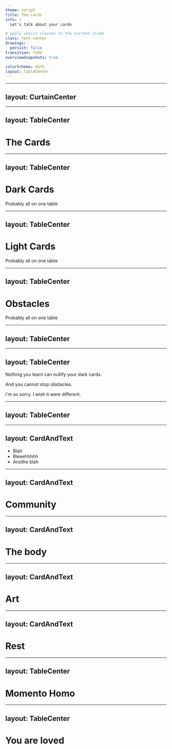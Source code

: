 ```yaml
---
theme: seriph
title: The cards
info: |
  Let's talk about your cards

# apply unocss classes to the current slide
class: text-center
drawings:
  persist: false
transition: fade
overviewSnapshots: true

colorSchema: dark
layout: TableCenter
---
```


<Cards />

<!-- I want to tell you a story -->

---
layout: CurtainCenter
---

<Card :animated="true" />

<!-- This is the story of you (flip card) and of me and of what it means to be alive and doing your best -->


---
layout: TableCenter
---

# The Cards

---
layout: TableCenter
---

# Dark Cards

Probably all on one table

---
layout: TableCenter
---

# Light Cards

Probably all on one table


---
layout: TableCenter
---

# Obstacles

Probably all on one table



---
layout: TableCenter
---

<TheComputer />

---
layout: TableCenter
---

<p>Nothing you learn can <span class="cancel-wish">nullify</span> your dark cards.</p>

<p>And you <span class="cancel-wish">cannot stop</span> obstacles.</p>

<v-click>
<p class="im-sorry">I'm so sorry. I wish it were different.</p>
</v-click>

---
layout: TableCenter
---

<FiveCards />

<!---
With that said, I want to tell you about some of the light cards that I've learned, that help me.
-->


---
layout: CardAndText
---

<template v-slot:card>
  <LightCard title="Nature" imageUrl="/nature.svg" />
</template>

- Blah
- Bleeehhhhh
- Anothe blah

---
layout: CardAndText
---

<template v-slot:card>
  <LightCard title="Community" imageUrl="/community.svg" />
</template>

# Community

---
layout: CardAndText
---

<template v-slot:card>
  <LightCard title="Vitality" imageUrl="/community.svg" />
</template>

# The body

---
layout: CardAndText
---

<template v-slot:card>
  <LightCard title="Art" imageUrl="/community.svg" />
</template>

# Art

---
layout: CardAndText
---

<template v-slot:card>
  <LightCard title="Rest" imageUrl="/community.svg" />
</template>

# Rest

---
layout: TableCenter
---

# Momento Homo

---
layout: TableCenter
---

<h1 class="loved">You are loved</h1>

<Nametag />



